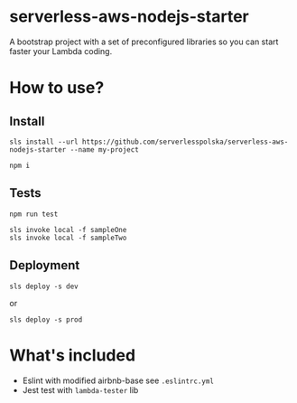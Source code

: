 # serverless-aws-nodejs-starter
A bootstrap project with a set of preconfigured libraries so you can start faster your Lambda coding.

# How to use?

## Install

```
sls install --url https://github.com/serverlesspolska/serverless-aws-nodejs-starter --name my-project
```
```
npm i
```

## Tests

```
npm run test
```
```
sls invoke local -f sampleOne
sls invoke local -f sampleTwo
```
## Deployment

```
sls deploy -s dev
```
or 
```
sls deploy -s prod
```

# What's included

* Eslint with modified airbnb-base see `.eslintrc.yml`
* Jest test with `lambda-tester` lib

